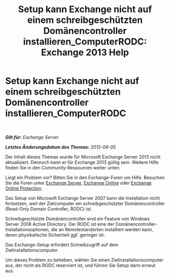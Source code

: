 ﻿---
title: 'Setup kann Exchange nicht auf einem schreibgeschützten Domänencontroller installieren_ComputerRODC: Exchange 2013 Help'
TOCTitle: Setup kann Exchange nicht auf einem schreibgeschützten Domänencontroller installieren_ComputerRODC
ms:assetid: 4934d755-65be-47e2-86b0-6ea1ab148a96
ms:mtpsurl: https://technet.microsoft.com/de-de/library/ms.exch.setupreadiness.computerrodc(v=EXCHG.150)
ms:contentKeyID: 50475602
ms.date: 05/22/2018
mtps_version: v=EXCHG.150
ms.translationtype: MT
---

# Setup kann Exchange nicht auf einem schreibgeschützten Domänencontroller installieren\_ComputerRODC

 

_**Gilt für:** Exchange Server_

_**Letztes Änderungsdatum des Themas:** 2012-06-05_

Der Inhalt dieses Themas wurde für Microsoft Exchange Server 2013 nicht aktualisiert. Dennoch kann er für Exchange 2013 gültig sein. Weitere Hilfe finden Sie in den Community-Ressourcen weiter unten.

Liegt ein Problem vor? Bitten Sie in den Exchange-Foren um Hilfe. Besuchen Sie die Foren unter [Exchange Server](https://go.microsoft.com/fwlink/p/?linkid=60612), [Exchange Online](https://go.microsoft.com/fwlink/p/?linkid=267542) oder [Exchange Online Protection](https://go.microsoft.com/fwlink/p/?linkid=285351).

Das Setup von Microsoft Exchange Server 2007 kann die Installation nicht fortsetzen, weil der Zielcomputer ein schreibgeschützter Domänencontroller (Read-Only Domain Controller, RODC) ist.

Schreibgeschützte Domänencontroller sind ein Feature von Windows Server 2008 Active Directory. Der RODC ist eine der Domänencontroller-Installationsoptionen, die an Remotestandorten installiert werden kann, deren physikalische Sicherheit ggf. geringer ist.

Das Exchange-Setup erfordert Schreibzugriff auf dem Zielinstallationscomputer.

Um dieses Problem zu beheben, wählen Sie einen Zielinstallationscomputer aus, der nicht als RODC reserviert ist, und führen Sie Setup dann erneut aus.


